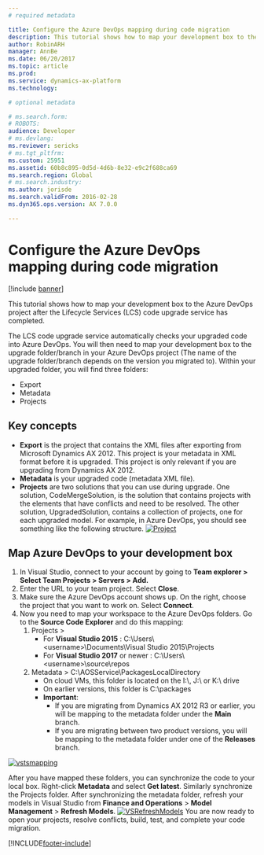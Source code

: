 ```yaml
---
# required metadata

title: Configure the Azure DevOps mapping during code migration
description: This tutorial shows how to map your development box to the Azure DevOps project after the LCS code upgrade service has completed. 
author: RobinARH
manager: AnnBe
ms.date: 06/20/2017
ms.topic: article
ms.prod: 
ms.service: dynamics-ax-platform
ms.technology: 

# optional metadata

# ms.search.form: 
# ROBOTS: 
audience: Developer
# ms.devlang: 
ms.reviewer: sericks
# ms.tgt_pltfrm: 
ms.custom: 25951
ms.assetid: 60b8c895-0d5d-4d6b-8e32-e9c2f688ca69
ms.search.region: Global
# ms.search.industry: 
ms.author: jorisde
ms.search.validFrom: 2016-02-28
ms.dyn365.ops.version: AX 7.0.0

---
```


# Configure the Azure DevOps mapping during code migration

[!include [banner](../includes/banner.md)]

This tutorial shows how to map your development box to the Azure DevOps project after the Lifecycle Services (LCS) code upgrade service has completed. 

The LCS code upgrade service automatically checks your upgraded code into Azure DevOps. You will then need to map your development box to the upgrade folder/branch in your Azure DevOps project (The name of the upgrade folder/branch depends on the version you migrated to). Within your upgraded folder, you will find three folders:

- Export
- Metadata
- Projects

## Key concepts
- **Export** is the project that contains the XML files after exporting from Microsoft Dynamics AX 2012. This project is your metadata in XML format before it is upgraded. This project is only relevant if you are upgrading from Dynamics AX 2012.
- **Metadata** is your upgraded code (metadata XML file).
- **Projects** are two solutions that you can use during upgrade. One solution, CodeMergeSolution, is the solution that contains projects with the elements that have conflicts and need to be resolved. The other solution, UpgradedSolution, contains a collection of projects, one for each upgraded model. For example, in Azure DevOps, you should see something like the following structure. [![Project](./media/filestructure_configuringyourvsosolution.png)](./media/filestructure_configuringyourvsosolution.png)

## Map Azure DevOps to your development box
1.  In Visual Studio, connect to your account by going to **Team explorer &gt; Select Team Projects &gt; Servers &gt; Add.**
2.  Enter the URL to your team project. Select **Close**.
3.  Make sure the Azure DevOps account shows up. On the right, choose the project that you want to work on. Select **Connect**.
4.  Now you need to map your workspace to the Azure DevOps folders. Go to the **Source Code Explorer** and do this mapping:
    1.  Projects &gt;
        - For **Visual Studio 2015** : C:\\Users\\&lt;username&gt;\\Documents\\Visual Studio 2015\\Projects
        - For **Visual Studio 2017** or newer : C:\\Users\\&lt;username&gt;\\source\\repos
    2.  Metadata &gt; C:\\AOSService\\PackagesLocalDirectory
        -   On cloud VMs, this folder is located on the I:\\, J:\\ or K:\\ drive
        -   On earlier versions, this folder is C:\\packages
        -   **Important**:
            -   If you are migrating from Dynamics AX 2012 R3 or earlier, you will be mapping to the metadata folder under the **Main** branch.
            -   If you are migrating between two product versions, you will be mapping to the metadata folder under one of the **Releases** branch.

[![vstsmapping](./media/vstsmapping.png)](./media/vstsmapping.png) 

After you have mapped these folders, you can synchronize the code to your local box. Right-click **Metadata** and select **Get latest**. Similarly synchronize the Projects folder. After synchronizing the metadata folder, refresh your models in Visual Studio from **Finance and Operations** &gt; **Model Management** &gt; **Refresh Models**. [![VSRefreshModels](./media/vsrefreshmodels.png)](./media/vsrefreshmodels.png) You are now ready to open your projects, resolve conflicts, build, test, and complete your code migration.


[!INCLUDE[footer-include](../../../includes/footer-banner.md)]